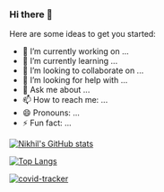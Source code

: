 ### Hi there 👋


Here are some ideas to get you started:

- 🔭 I’m currently working on ...
- 🌱 I’m currently learning ...
- 👯 I’m looking to collaborate on ...
- 🤔 I’m looking for help with ...
- 💬 Ask me about ...
- 📫 How to reach me: ...
- 😄 Pronouns: ...
- ⚡ Fun fact: ...



[![Nikhil's GitHub stats](https://github-readme-stats.vercel.app/api?username=Nikhil-Abraham)](https://github.com/Nikhil-Abraham/github-readme-stats)

[![Top Langs](https://github-readme-stats.vercel.app/api/top-langs/?username=Nikhil-Abraham)](https://github.com/Nikhil-Abraham/github-readme-stats)

[![covid-tracker](https://github-readme-stats.vercel.app/api/pin/?username=Nikhil-Abraham&repo=covid-tracker)](https://github.com/Nikhil-Abraham/covid-tracker)
